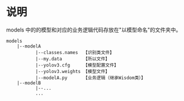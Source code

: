 # 说明

models 中的的模型和对应的业务逻辑代码存放在"以模型命名"的文件夹中。

```
models
    |--modelA
           |--classes.names  【识别类文件】
           |--my.data        【所以文件】
           |--yolov3.cfg     【模型配置文件】
           |--yolov3.weights 【模型文件】   
           |--modelA.py      【业务逻辑（继承Wisdom类）】  
    |--modelB
           |--...
           ...
```